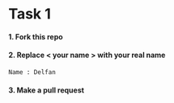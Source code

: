 # Task 1

#### 1. Fork this repo

#### 2. Replace < your name > with your real name

```
Name : Delfan  
```

#### 3. Make a pull request

